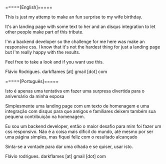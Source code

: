 =====[English]=====

This is just my attemp to make an fun surprise to my wife birthday.

It's an landing page with some text to her and an disqus integration to let other people make part of this tribute.

I'm a backend developer so the challenge for me here was make an responsive css. I know that it's not the hardest thing for just a landing page but I'm really happy with the results.

Feel free to take a look and if you want use this.

Flávio Rodrigues. darkflames [at] gmail [dot] com

=====[Português]=====

Isto é apenas uma tentativa em fazer uma surpresa divertida para o aniversário da minha esposa

Simplesmente uma landing page com um texto de homenagem e uma integração com disqus para que amigos e familiares deixem também sua pequena contribuição na homenagem.

Eu sou um backend developer, então o maior desafio para mim foi fazer um css responsivo. Não é a coisa mais dificil do mundo, até mesmo por ser uma página simples, mas fiquei feliz com o resultado alcançado

Sinta-se a vontade para dar uma olhada e se quiser, usar isto.

Flávio rodrigues. darkflames [at] gmail [dot] com
